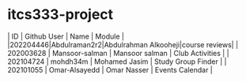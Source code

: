 # itcs333-project
| ID  | Github User  | Name  | Module  |
|202204446|Abdulraman2r2|Abdulrahman Alkooheji|course reviews|
| 202003628  | Mansoor-salman  | Mansoor salman  | Club Activities  |
| 202104724  | mohdh34m  | Mohamed Jasim  | Study Group Finder  |
| 202101055  | Omar-Alsayedd  | Omar Nasser  | Events Calendar  |
